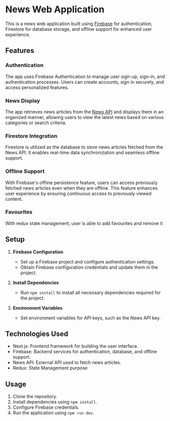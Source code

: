 # News Web Application

This is a news web application built using [Firebase](https://firebase.google.com/) for authentication, Firestore for database storage, and offline support for enhanced user experience.

## Features

### Authentication

The app uses Firebase Authentication to manage user sign-up, sign-in, and authentication processes. Users can create accounts, sign in securely, and access personalized features.

### News Display

The app retrieves news articles from the [News API](https://newsapi.org/) and displays them in an organized manner, allowing users to view the latest news based on various categories or search criteria.

### Firestore Integration

Firestore is utilized as the database to store news articles fetched from the News API. It enables real-time data synchronization and seamless offline support.

### Offline Support

With Firebase's offline persistence feature, users can access previously fetched news articles even when they are offline. This feature enhances user experience by ensuring continuous access to previously viewed content.

### Favourites 

With redux state management, user is able to add favourites and remove it

## Setup

1. **Firebase Configuration**

   - Set up a Firebase project and configure authentication settings.
   - Obtain Firebase configuration credentials and update them in the project.

2. **Install Dependencies**

   - Run `npm install` to install all necessary dependencies required for the project.

3. **Environment Variables**

   - Set environment variables for API keys, such as the News API key.

## Technologies Used

- Next.js: Frontend framework for building the user interface.
- Firebase: Backend services for authentication, database, and offline support.
- News API: External API used to fetch news articles.
- Redux: State Management purpose

## Usage

1. Clone the repository.
2. Install dependencies using `npm install`.
3. Configure Firebase credentials.
4. Run the application using `npm run dev`.

